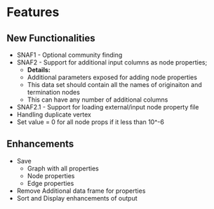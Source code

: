 Features
========================================================

New Functionalities
-------------------
  * SNAF1 - Optional community finding
  * SNAF2 - Support for additional input columns as node properties;
    - __Details:__
    - Additional parameters exposed for adding node properties
    - This data set should contain all the names of originaiton and termination nodes
    - This can have any number of additional columns
  * SNAF2.1 - Support for loading external/input node property file  
  * Handling duplicate vertex
  * Set value = 0 for all node props if it less than 10^-6

Enhancements
------------
  * Save
    * Graph with all properties
    * Node properties
    * Edge properties
  * Remove Additional data frame for properties
  * Sort and Display enhancements of output

